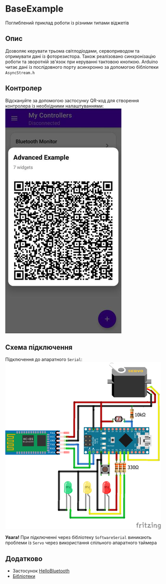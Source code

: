 # BaseExample
Поглиблений приклад роботи із різними типами віджетів

## Опис
Дозволяє керувати трьома світлодіодами, сервоприводом та отримувати дані із фоторезистора. 
Також реалізовано синхронізацію роботи та зворотній зв'язок при керуванні тактовою кнопкою. 
Arduino читає дані із послідовного порту асинхронно за допомогою бібліотеки ```AsyncStream.h```

## Контролер
Відскануйте за допомогою застосунку QR-код для створення контролера із необхідними налаштуваннями:  
![BASE](/Images/advanced_example_controller.jpg) 

## Схема підключення
Підключення до апаратного ```Serial```:  
![SERIAL_TYPE](/Images/advanced_example.png)  

**Увага!** При підключенні через бібліотеку ```SoftwareSerial``` виникають проблеми із ```Servo``` через використання спільного апаратного таймера

## Додатково
* Застосунок [HelloBluetooth]()
* [Бібліотеки](/Libraries)